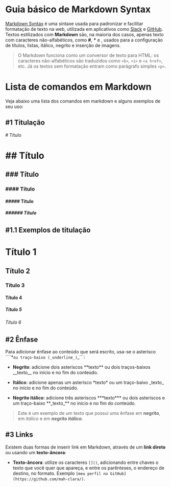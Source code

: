 # Guia básico de Markdown Syntax
[Markdown Syntax](https://docs.pipz.com/central-de-ajuda/learning-center/guia-basico-de-markdown#open) é uma sintaxe usada para padronizar e facilitar formatação de texto na web, utilizada em aplicativos como [Slack](https://slack.com/) e [GitHub](https://github.com/). Textos estilizados com **Markdown** são, na maioria dos casos, apenas texto com caracteres não-alfabéticos, como **#**, **\*** e **![]()**, usados para a configuração de títulos, listas, itálico, negrito e inserção de imagens.

> O Markdown funciona como um conversor de texto para HTML: os caracteres não-alfabéticos são traduzidos como ```<b>```, ```<i>``` e ```<a href>```, etc. Já os textos sem formatação entram como parágrafo simples ```<p>```.

# Lista de comandos em Markdown
Veja abaixo uma lista dos comandos em markdown e alguns exemplos de seu uso:

## #1 Titulação

\# Título <h1>

\#\# Título <h2>

\#\#\# Título <h3>

\#\#\#\# Título <h4>

\#\#\#\#\# Título <h5>

\#\#\#\#\#\# Título <h6>

## #1.1 Exemplos de titulação

# Título 1
## Título 2
### Título 3
#### Título 4
##### Título 5
###### Título 6

## #2 Ênfase
Para adicionar ênfase ao conteúdo que será escrito, usa-se o asterisco ````*``` ou traço-baixo (_underline_) ```_```:

* **Negrito**: adicione dois asteriscos \*\*texto\*\* ou dois traços-baixos \_\_texto\_\_ no início e no fim do conteúdo.

* **Itálico**: adicione apenas um asterisco \*texto\* ou um traço-baixo \_texto\_ no início e no fim do conteúdo.

* **Negrito itálico**: adicione três asteriscos \*\*\*texto\*\*\* ou dois asteriscos e um traço-baixo \*\*\_texto\_\*\* no início e no fim do conteúdo.

> Este é um exemplo de um texto que possui uma ênfase em **negrito**, em _itálico_ e em **_negrito itálico_**.

## #3 Links
Existem duas formas de inserir link em Markdown, através de um **link direto** ou usando um **texto-âncora**:

* **Texto-âncora**: utilize os caracteres ```[]()```, adicionando entre chaves o texto que você quer que apareça, e entre os parênteses, o endereço de destino, no formato. Exemplo ```[meu perfil no GitHub](https://github.com/mah-clara/)```.

